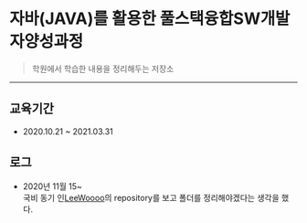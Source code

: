 # 자바(JAVA)를 활용한 풀스택융합SW개발자양성과정
>학원에서 학습한 내용을 정리해두는 저장소

----------------------------------------------------

## 교육기간 
- 2020.10.21 ~ 2021.03.31

## 로그
- 2020년 11월 15~ <br>
국비 동기 인[LeeWoooo](https://github.com/LeeWoooo/SIST_Class)의 repository를 보고 폴더를 정리해야겠다는 생각을 했다. 